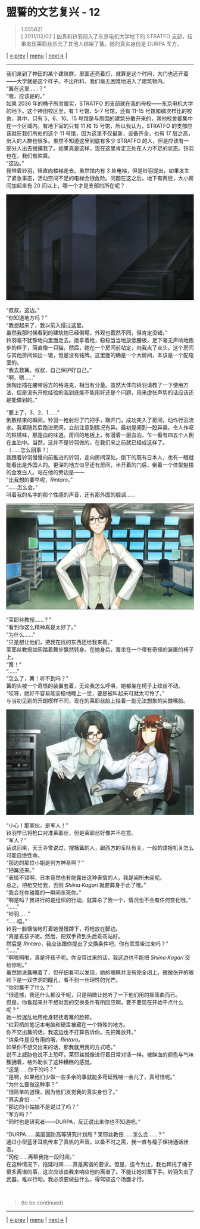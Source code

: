 # 盟誓的文艺复兴 - 12
> 1.055821  
> [ 2011/02/02 ] 凶真和铃羽闯入了东京电机大学地下的 STRATFO 支部，结果发现莱耶丝杀光了其他人绑架了篝。她的真实身份是 DURPA 军方。  

| [←prev](./0133) | [menu](../) | [next→](./0135) |

---

我们来到了神田的某个建筑群。里面还亮着灯，就算是这个时间，大门也还开着——大学就是这个样子。不出所料，我们毫无困难地进入了建筑物内。  
“篝在这里……？”  
“嗯，应该是的。”  
如果 2036 年的桶子所言属实，STRATFO 的支部就在我的母校——东京电机大学的地下。这个神田校区里，有 1 号馆、5-7 号馆，还有 11-15 号馆和鳞次栉比的校舍，其中，只有 5、6、10、15 号馆是与周围的建筑分散开来的，其他校舍都集中在一个区域内。有地下室的只有 11 和 15 号馆，所以我认为，STRATFO 的支部应该就在我们所处的这个 11 号馆，因为这里不仅最新，设备齐全，也有 17 层之高，出入的人群也很多。虽然不知道这里到底有多少 STRATFO 的人，但是应该有一部分人出去搜捕我了。如果真是这样，现在这里肯定正处在人力不足的状态。铃羽也在，我们有胜算。  
“这边。”  
我带着铃羽，径直向楼梯走去。虽然馆内有 3 处电梯，但是铃羽提出，如果发生了紧急事态，活动空间不足的电梯会很危险。问题在这之后。地下有两层，大小房间加起来有 20 间以上，哪一个才是支部的所在呢？  

![](../static/image/0134-1.png)

“叔叔，这边。”  
“你知道地方吗？”  
“我想起来了，我以前入侵过这里。  
 虽然我那时候看到的建筑物已经倒塌，外观也截然不同，但肯定没错。”  
铃羽毫不犹豫地向里面走去。她拿着枪，稳稳当当地放低腰板，足下毫无声响地跑步的样子，简直像一只猫。然后，她在一个房间前站定，向我点了点头。这个房间与其他房间如出一辙，但是没有铭牌。这里面的确是一个大房间，本该是一个配电室的。  
“我去救篝。叔叔，自己保护好自己。”  
“啊，嗯……”  
我掏出插在腰带后方的格洛克，相当有分量。虽然大体向铃羽请教了一下使用方法，但是没有开枪经验的我到底能不能用好还是个问题，用来虚张声势的话应该还是能做到的。”  

“要上了，3、2、1……”  
倒数结束的瞬间，铃羽一枪射烂了门把手，踹开门，成功突入了房间，动作行云流水。我紧随其后跑进房间，立刻注意到情况有异。最初是闻到一股异臭，令人作呕的铁锈味，那是血的味道。房间的地板上，弥漫着一层血泊，乍一看有四五个人倒在血泊中。当然，这并不是铃羽做的，在我们来之前就已经成这样了。  
（……怎么回事？）  
我跟着铃羽慢慢向前推进的铃羽，走向房间深处。倒下的既有日本人，也有一眼就能看出是外国人的。更深的地方似乎还有房间，半开着的门后，倒着一个体型魁梧的金发白人。站在他的旁边是——  
“比我想的要早呢，*Rintaro*。”  
“……怎么会。”  
叫着我的名字的那个性感的声音，还有那外国的腔调……  

![](../static/image/0134-2.png)

“莱耶丝教授……？”  
“看到你这么精神真是太好了。”  
“为什么……”  
“只是想让他们，把我在找的东西还给我来着。”  
莱耶丝教授如同踏着舞步飘然转身。在她身后，篝坐在一个带有奇怪的装置的椅子上。  
“篝！”  
“……”  
“怎么了，篝！听不到吗？”  
篝的头被一个奇怪的装置套着，无论我怎么呼唤，她都坐在椅子上纹丝不动。  
“哎呀，她好不容易能安稳地睡上一觉，要是被叫起来可就太可怜了。”  
与当初见到的开朗模样不同，现在的莱耶丝脸上挂着一副无法想象的尖酸嘴脸。  

![](../static/image/0134-3.png)

“小心！那家伙，是军人！”  
铃羽早已将枪口对准莱耶丝，但是莱耶丝好像并不在意。  
“军人？”  
话说回来，天王寺曾说过，搜捕篝的人，跟西方的军队有关，一般的谍报机关怎么可能自绝性命。  
“那边的那位小姐是何方神圣啊？”  
“把篝还来。”  
“表情不错啊，日本竟然也有能露出这种表情的人，我是闻所未闻呢。  
 总之，把枪交给我，否则 *Shiina·Kagari* 就要葬身于此了哦。”  
“我会在你碰篝的一瞬间杀死你。”  
“啊是吗？我进行的是组织的行动。就算杀了我一个，情况也不会有任何变化哦。”  
“……”  
“铃羽……”  
“……唔。”  
铃羽一脸懊恼地盯着她慢慢蹲下，将枪放在脚边。  
“真是乖孩子呢。然后，把双手背到头后乖乖站好。  
 然后是 *Rintaro*，我应该跟你提出了交换条件吧，你有乖乖带过来吗？”  
“……”  
“啊啦啊啦，真是坏孩子呢。你没带过来的话，我这边也不能把 *Shiina·Kagari* 交给你呢。”  
虽然她说篝睡着了，但仔细看可以发现，她的眼睛并没有完全闭上，微微张开的眼睑下是一双空洞的瞳孔，看不到一丝理性的光芒。  
“你对篝干了什么？”  
“很遗憾，我还什么都没干呢，只是稍微让她听了一下他们用的摇篮曲而已。  
 但是，你看起来并不想对我的交换条件有所回应啊，要不要现在开始干点什么呢？”  
她一脸迷乱地用枪身轻抚着篝的脸颊。  
“红莉栖的笔记本电脑和硬盘被藏在一个特殊的地方。  
 你不交出篝的话，我这边也不打算告诉你。先把篝放开。”  
“讲条件是没有用的哦，*Rintaro*。  
 如果你不想交出来的话，那我就用我的方式吧。”  
说不上威胁也说不上恐吓，莱耶丝就像进行着日常对话一样。被鲜血的颜色与气味簇拥着，格外助长了这种糟糕的感觉。  
“这是……你干的吗？”  
“是啊，如果他们少做一些多余的事就能多苟延残喘一会儿了，真可惜呢。”  
“为什么要做这种事？”  
“很简单的道理，因为他们发觉我的真实身份了。”  
“真实身份……”  
“那边的小姑娘不是说过了吗？”  
“军方吗？”  
“同时也是研究者——DURPA，反正说出来你也不知道吧。”  

“DURPA……美国国防高等研究计划局？莱耶丝教授……怎么会……？”  
通过小型蓝牙耳机传来了真帆的声音。以备不时之需，我一直与桶子保持通话状态。  
“冈伦……再帮我拖一段时间。”  
在这种情况下，拖延时间……真是离谱的要求。但是，迄今为止，我也拜托了桶子很多离谱的事，这次应该由我来响应他的离谱了。不能让她对篝下手。铃羽失去了武器，难以行动。我必须要做些什么，得驾驭这个场面才行。  


<br/>

> (to be continued)
---

| [←prev](./0133) | [menu](../) | [next→](./0135) |
